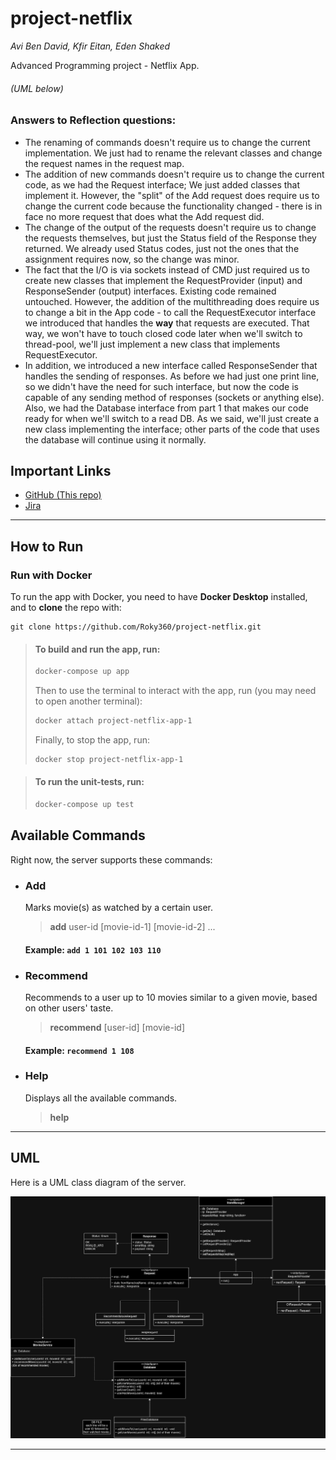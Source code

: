 # project-netflix

_Avi Ben David, Kfir Eitan, Eden Shaked_

Advanced Programming project - Netflix App.

###### _(UML below)_

### Answers to Reflection questions:

- The renaming of commands doesn't require us to change the current implementation. We just had to rename the relevant classes and change the request names in the request map.
- The addition of new commands doesn't require us to change the current code, as we had the Request interface; We just added classes that implement it. However, the "split" of the Add request does require us to change the current code because the functionality changed - there is in face no more request that does what the Add request did.
- The change of the output of the requests doesn't require us to change the requests themselves, but just the Status field of the Response they returned. We already used Status codes, just not the ones that the assignment requires now, so the change was minor.
- The fact that the I/O is via sockets instead of CMD just required us to create new classes that implement the RequestProvider (input) and ResponseSender (output) interfaces. Existing code remained untouched. However, the addition of the multithreading does require us to change a bit in the App code - to call the RequestExecutor interface we introduced that handles the **way** that requests are executed. That way, we won't have to touch closed code later when we'll switch to thread-pool, we'll just implement a new class that implements RequestExecutor.
- In addition, we introduced a new interface called ResponseSender that handles the sending of responses. As before we had just one print line, so we didn't have the need for such interface, but now the code is capable of any sending method of responses (sockets or anything else). Also, we had the Database interface from part 1 that makes our code ready for when we'll switch to a read DB. As we said, we'll just create a new class implementing the interface; other parts of the code that uses the database will continue using it normally.

## Important Links

- [GitHub (This repo)](https://github.com/Roky360/project-netflix)
- [Jira](https://edenshkd.atlassian.net/jira/software/projects/NP/boards/2/backlog)

---

## How to Run

### Run with Docker

To run the app with Docker, you need to have **Docker Desktop** installed, and to **clone** the repo with:

```
git clone https://github.com/Roky360/project-netflix.git
```

> #### To build and run the app, run:
>
> ```bash
> docker-compose up app
> ```
>
> Then to use the terminal to interact with the app, run (you may need to open another terminal):
>
> ```bash
> docker attach project-netflix-app-1
> ```
>
> Finally, to stop the app, run:
>
> ```bash
> docker stop project-netflix-app-1
> ```
>

> #### To run the unit-tests, run:
> ```bash
> docker-compose up test
> ```

## Available Commands

Right now, the server supports these commands:

* ### Add

  Marks movie(s) as watched by a certain user.

  > **add** user-id [movie-id-1] [movie-id-2] ...

  #### Example: `add 1 101 102 103 110`

* ### Recommend

  Recommends to a user up to 10 movies similar to a given movie, based on other users' taste.

  > **recommend** [user-id] [movie-id]

  #### Example: `recommend 1 108`

* ### Help

  Displays all the available commands.

  > **help**

---

## UML

Here is a UML class diagram of the server.

![Backend UML](assets/backend-uml.jpg)

---





